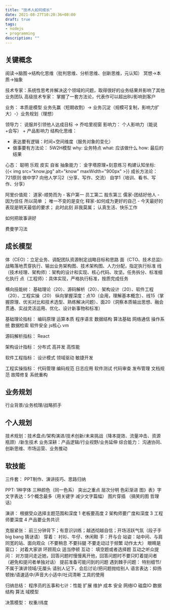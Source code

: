 ```yaml
---
title: "技术人如何成长"
date: 2021-08-27T10:20:36+08:00
draft: true
tags:
- nodejs
- programming
description: ""
---
```


## 关键概念

阅读->脑图->结构化思维（批判思维、分析思维、创新思维，元认知） 
冥想->本质->抽象

技术专家：系统性思考并解决这个领域的问题，取得很好的业务结果并影响了其他业务团队
高级技术专家： 掌握了一套方法论，代表作可以超出BU影响到客户

业务： 本质是模型
业务先赢（短期收割）-> 业务沉淀（规模可复制，影响力扩大）-〉业务规划（理想）

领导力： 说服并引领他人达成目标 -> 乔哈里视窗
影响力： 个人影响力（能说+会写） + 产品影响力
结构化思维：  

* 表达要有逻辑：时间+空间维度（服务对象的变化）
* 做事要有方法论： 5W2H模型 why: 业务特点 what: 应该做什么 how: 最后的结果

心态： 聪明 乐观 皮实 自省
抽象能力： 金字塔原理+刻意练习
构建认知坐标:  
{{< img src="know.jpg" alt="know" maxWidth="900px" >}}
成长方法论： 721原则 
  做中学7 
  向他人学习2（分享、写作、交流） 
  自学1（培训、看书、写作、分享）

阿里价值观： 
道家-顺势而为 - 客户第一 员工第二 股东第三
儒家-团结好他人 - 因为信任 所以简单 ； 唯一不变的是变化
释家-如何成为更好的自己 - 今天最好的表现是明天最低的要求； 此时此刻 非我莫属； 认真生活、快乐工作

如何把故事讲好

费曼学习法

## 成长模型

体（CEO）：立足业务、调配团队资源制定战略目标和思路
面（CTO、技术总监): 战略落地贯穿执行、输出业务架构图、技术架构图、人力分配，指定执行标准
线（技术经理、架构师）：架构的设计和实现、核心代码、攻坚。任务拆分、标准细化执行
点（工程师）：具体实现，严格执行标准，按质完成任务

横向技能树： 基础理论（20）、源码解析（20）、架构设计（20）、软件工程（20）、工程实操（20）
纵向掌握深度：点10（会用，理解基本概念）、线15（掌握原理、优劣对比和技术选型、熟练解决问题）、面20（洞察本质输出思想、融会贯通、实战灵活运用、优化、设计新事物和标准）

基础理论指标：
编码原理
运算本质
程序语言
数据结构
算法基础
网络通信
操作系统
数据检索
软件安全
js核心
vm

源码解析指标：
React

架构设计指标：
分布式
高并发
高性能

软件工程指标：
设计模式
领域驱动
敏捷开发

工程实操指标：
代码管理
编码规范
日志应用
软件测试
代码审查
发布管理
文档规范
故障修复
系统重构

## 业务规划

行业背景/业务梳理/战略抓手

## 个人规划

技术规划：技术盘点/架构演进/技术创新/未来挑战（降本提效、流量冲击、资源瓶颈）/新生技术
业务深耕：产品逻辑/行业视野/业务延伸
综合能力： 沟通协同、创新思维、市场运营、业务推动

## 软技能

三件套： PPT制作、演讲技巧、思路归纳

PPT: 1种字体 三种颜色（同一色系） 突出之重点 层次分明 色彩渐进
图》表》字
文字表达：5个概念最多（用关键字 减少文字篇幅）
图片穿插 （搞笑的图 哲理话）






演讲：
根据受众选择主题范围和深度
1 老板要高度
2 架构师要广度和深度
3 工程师要深度
4 产品要业务共识

克服紧张：
前三分钟背下；有意识训练；越透彻越自信；开场活跃气氛（段子手 big bang 猜谜语）
穿着： 衬衫、牛仔、休闲鞋
手：开与合
站姿：站中间、与肩同宽的站、面向观众（不要稍息 不要抖腿 不要走动过于频繁 动作太大）
眼睛是窗口： 对着大家讲 环顾观众 适当停顿
互动： 填空题或者选择题 
互动之听众提问： 对方提问走近她，回答问题时慢慢离开他，回答问题时不要只盯着提问者（避免和提问者单独对话） 提前准备可能问到的问题
遇到棘手问题： 特别细节/不属于演讲领域/无厘头 请别人记下，会后讨论/把问题抛给别人
语言表达：抑扬顿挫/语速适中/声音大小适中/吐词清晰
工具的使用

归纳总结：
程序员的五事和七计：性能 扩展 维护 成本 安全
网络IO 磁盘IO 数据结构 算法 域模型

决策模型： 权重/纬度









